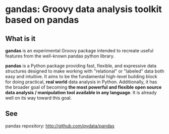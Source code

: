 # gandas: Groovy data analysis toolkit based on pandas

## What is it

**gandas** is an experimental Groovy package intended to recreate useful features from the well-known pandas python library.

**pandas** is a Python package providing fast, flexible, and expressive data
structures designed to make working with "relational" or "labeled" data both
easy and intuitive. It aims to be the fundamental high-level building block for
doing practical, **real world** data analysis in Python. Additionally, it has
the broader goal of becoming **the most powerful and flexible open source data
analysis / manipulation tool available in any language**. It is already well on
its way toward this goal.

## See
pandas repository:
http://github.com/pydata/pandas
